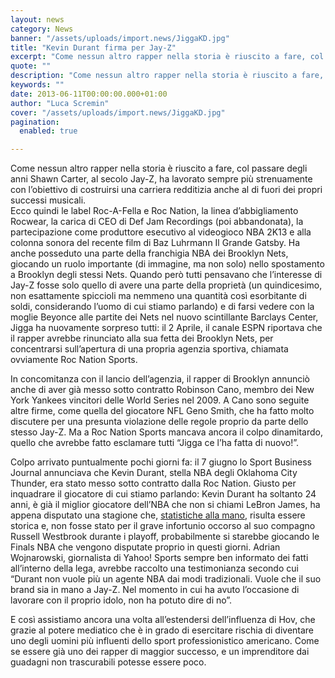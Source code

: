 ```yaml
---
layout: news
category: News
banner: "/assets/uploads/import.news/JiggaKD.jpg"
title: "Kevin Durant firma per Jay-Z"
excerpt: "Come nessun altro rapper nella storia è riuscito a fare, col passare degli anni Shawn Carter, al secolo Jay-Z, ha lavorato sempre più strenuamente con l’obiettivo di costruirsi una carriera redditizia anche al di fuori dei propri successi musicali. Ecco quindi le label Roc-A-Fella e Roc Nation, la linea d’abbigliamento Rocwear, la carica di CEO [&hellip"
quote: ""
description: "Come nessun altro rapper nella storia è riuscito a fare, col passare degli anni Shawn Carter, al secolo Jay-Z, ha lavorato sempre più strenuamente con l’obiettivo di costruirsi una carriera redditizia anche al di fuori dei propri successi musicali. Ecco quindi le label Roc-A-Fella e Roc Nation, la linea d’abbigliamento Rocwear, la carica di CEO [&hellip"
keywords: ""
date: 2013-06-11T00:00:00.000+01:00
author: "Luca Scremin"
cover: "/assets/uploads/import.news/JiggaKD.jpg"
pagination:
  enabled: true

---
```


Come nessun altro rapper nella storia è riuscito a fare, col passare degli anni Shawn Carter, al secolo Jay-Z, ha lavorato sempre più strenuamente con l’obiettivo di costruirsi una carriera redditizia anche al di fuori dei propri successi musicali.  
Ecco quindi le label Roc-A-Fella e Roc Nation, la linea d’abbigliamento Rocwear, la carica di CEO di Def Jam Recordings (poi abbandonata), la partecipazione come produttore esecutivo al videogioco NBA 2K13 e alla colonna sonora del recente film di Baz Luhrmann Il Grande Gatsby. Ha anche posseduto una parte della franchigia NBA dei Brooklyn Nets, giocando un ruolo importante (di immagine, ma non solo) nello spostamento a Brooklyn degli stessi Nets. Quando però tutti pensavano che l’interesse di Jay-Z fosse solo quello di avere una parte della proprietà (un quindicesimo, non esattamente spiccioli ma nemmeno una quantità così esorbitante di soldi, considerando l’uomo di cui stiamo parlando) e di farsi vedere con la moglie Beyonce alle partite dei Nets nel nuovo scintillante Barclays Center, Jigga ha nuovamente sorpreso tutti: il 2 Aprile, il canale ESPN riportava che il rapper avrebbe rinunciato alla sua fetta dei Brooklyn Nets, per concentrarsi sull’apertura di una propria agenzia sportiva, chiamata ovviamente Roc Nation Sports.

In concomitanza con il lancio dell’agenzia, il rapper di Brooklyn annunciò anche di aver già messo sotto contratto Robinson Cano, membro dei New York Yankees vincitori delle World Series nel 2009\. A Cano sono seguite altre firme, come quella del giocatore NFL Geno Smith, che ha fatto molto discutere per una presunta violazione delle regole proprio da parte dello stesso Jay-Z. Ma a Roc Nation Sports mancava ancora il colpo dinamitardo, quello che avrebbe fatto esclamare tutti “Jigga ce l’ha fatta di nuovo!”.

Colpo arrivato puntualmente pochi giorni fa: il 7 giugno lo Sport Business Journal annunciava che Kevin Durant, stella NBA degli Oklahoma City Thunder, era stato messo sotto contratto dalla Roc Nation. Giusto per inquadrare il giocatore di cui stiamo parlando: Kevin Durant ha soltanto 24 anni, è già il miglior giocatore dell’NBA che non si chiami LeBron James, ha appena disputato una stagione che, [statistiche alla mano](http://www.grantland.com/story/%5F/id/8919214/kevin-durant-having-one-greatest-offensive-seasons-nba-history), risulta essere storica e, non fosse stato per il grave infortunio occorso al suo compagno Russell Westbrook durante i playoff, probabilmente si starebbe giocando le Finals NBA che vengono disputate proprio in questi giorni. Adrian Wojnarowski, giornalista di Yahoo! Sports sempre ben informato dei fatti all’interno della lega, avrebbe raccolto una testimonianza secondo cui “Durant non vuole più un agente NBA dai modi tradizionali. Vuole che il suo brand sia in mano a Jay-Z. Nel momento in cui ha avuto l’occasione di lavorare con il proprio idolo, non ha potuto dire di no”.

E così assistiamo ancora una volta all’estendersi dell’influenza di Hov, che grazie al potere mediatico che è in grado di esercitare rischia di diventare uno degli uomini più influenti dello sport professionistico americano. Come se essere già uno dei rapper di maggior successo, e un imprenditore dai guadagni non trascurabili potesse essere poco.